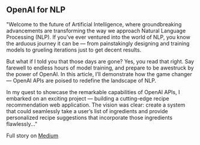 ## OpenAI for NLP

"Welcome to the future of Artificial Intelligence, where groundbreaking advancements are transforming the way we approach Natural Language Processing (NLP). If you’ve ever ventured into the world of NLP, you know the arduous journey it can be — from painstakingly designing and training models to grueling iterations just to get decent results.

But what if I told you that those days are gone? Yes, you read that right. Say farewell to endless hours of model training, and prepare to be awestruck by the power of OpenAI. In this article, I’ll demonstrate how the game changer — OpenAI APIs are poised to redefine the landscape of NLP.

In my quest to showcase the remarkable capabilities of OpenAI APIs, I embarked on an exciting project — building a cutting-edge recipe recommendation web application. The vision was clear: create a system that could seamlessly take a user’s list of ingredients and provide personalized recipe suggestions that incorporate those ingredients flawlessly..."

Full story on [Medium]("https://medium.com/@nikeshlepcha7/say-goodbye-to-model-training-recipe-recommendation-with-openai-9a8d1728e317")
